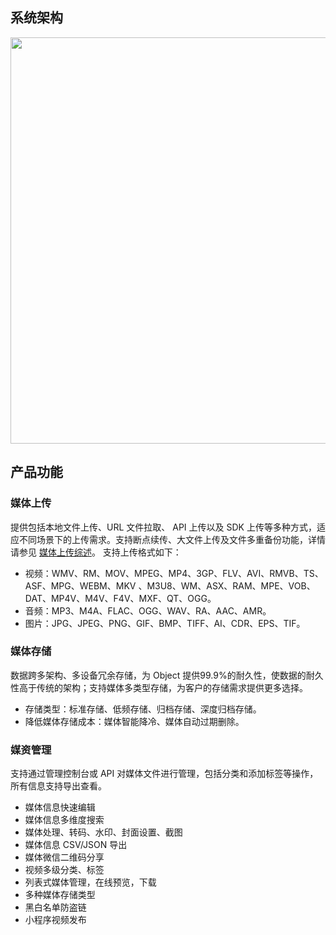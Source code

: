 ## 系统架构
<img src="https://qcloudimg.tencent-cloud.cn/raw/d5551a59e5fcb8f0adeb09ffc184bb9a.png" width="650">

## 产品功能
### 媒体上传
提供包括本地文件上传、URL 文件拉取、 API 上传以及 SDK 上传等多种方式，适应不同场景下的上传需求。支持断点续传、大文件上传及文件多重备份功能，详情请参见 [媒体上传综述](https://cloud.tencent.com/document/product/266/9760)。
支持上传格式如下：

* 视频：WMV、RM、MOV、MPEG、MP4、3GP、FLV、AVI、RMVB、TS、ASF、MPG、WEBM、MKV 、M3U8、WM、ASX、RAM、MPE、VOB、DAT、MP4V、M4V、F4V、MXF、QT、OGG。
* 音频：MP3、M4A、FLAC、OGG、WAV、RA、AAC、AMR。
* 图片：JPG、JPEG、PNG、GIF、BMP、TIFF、AI、CDR、EPS、TIF。

### 媒体存储
数据跨多架构、多设备冗余存储，为 Object 提供99.9%的耐久性，使数据的耐久性高于传统的架构；支持媒体多类型存储，为客户的存储需求提供更多选择。
* 存储类型：标准存储、低频存储、归档存储、深度归档存储。
* 降低媒体存储成本：媒体智能降冷、媒体自动过期删除。

### 媒资管理
支持通过管理控制台或 API 对媒体文件进行管理，包括分类和添加标签等操作，所有信息支持导出查看。

- 媒体信息快速编辑
- 媒体信息多维度搜索
- 媒体处理、转码、水印、封面设置、截图
- 媒体信息 CSV/JSON 导出
- 媒体微信二维码分享
- 视频多级分类、标签
- 列表式媒体管理，在线预览，下载
- 多种媒体存储类型
- 黑白名单防盗链
- 小程序视频发布
